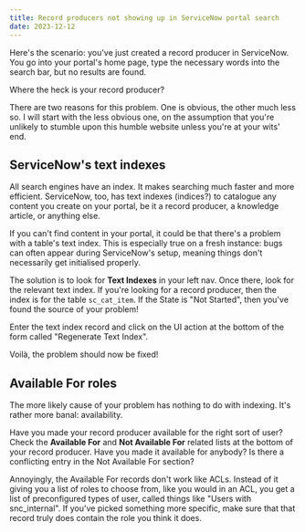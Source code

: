 ```yaml
---
title: Record producers not showing up in ServiceNow portal search
date: 2023-12-12
---
```


Here's the scenario: you've just created a record producer in ServiceNow. You go into your portal's home page, type the necessary words into the search bar, but no results are found.

Where the heck is your record producer?

There are two reasons for this problem. One is obvious, the other much less so. I will start with the less obvious one, on the assumption that you're unlikely to stumble upon this humble website unless you're at your wits' end.

## ServiceNow's text indexes

All search engines have an index. It makes searching much faster and more efficient. ServiceNow, too, has text indexes (indices?) to catalogue any content you create on your portal, be it a record producer, a knowledge article, or anything else.

If you can't find content in your portal, it could be that there's a problem with a table's text index. This is especially true on a fresh instance: bugs can often appear during ServiceNow's setup, meaning things don't necessarily get initialised properly.

The solution is to look for **Text Indexes** in your left nav. Once there, look for the relevant text index. If you're looking for a record producer, then the index is for the table `sc_cat_item`. If the State is "Not Started", then you've found the source of your problem!

Enter the text index record and click on the UI action at the bottom of the form called "Regenerate Text Index".

Voilà, the problem should now be fixed!

## Available For roles

The more likely cause of your problem has nothing to do with indexing. It's rather more banal: availability.

Have you made your record producer available for the right sort of user? Check the **Available For** and **Not Available For** related lists at the bottom of your record producer. Have you made it available for anybody? Is there a conflicting entry in the Not Available For section?

Annoyingly, the Available For records don't work like ACLs. Instead of it giving you a list of roles to choose from, like you would in an ACL, you get a list of preconfigured types of user, called things like "Users with snc_internal". If you've picked something more specific, make sure that that record truly does contain the role you think it does.
